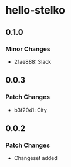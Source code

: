 # hello-stelko

## 0.1.0

### Minor Changes

- 21ae888: Slack

## 0.0.3

### Patch Changes

- b3f2041: City

## 0.0.2

### Patch Changes

- Changeset added
